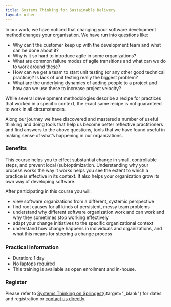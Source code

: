```yaml
---
title: Systems Thinking for Sustainable Delivery
layout: other
---
```


In our work, we have noticed that changing your software development
method changes your organisation. We have run into questions like:

* Why can’t the customer keep up with the development team and what can be done about it?
* Why is it so hard to introduce agile in some organizations?
* What are common failure modes of agile transitions and what can we do to work around these?
* How can we get a team to start unit testing (or any other good technical practice)? Is lack of unit testing really the biggest problem?
* What are the underlying dynamics of adding people to a project and how can we use these to increase project velocity?


While several development methodologies describe a recipe for practices
that worked in a specific context, the exact same recipe is not
guaranteed to work in all circumstances.

Along our journey we have discovered and mastered a number of useful
                thinking and doing tools that help us become better reflective
                practitioners and find answers to the above questions, tools that we
                have found useful in making sense of what’s happening in our
organizations.

### Benefits

This course helps you to effect substantial change in small,
controllable steps, and prevent local (sub)optimization. Understanding
why your process works the way it works helps you see the extent to
which a practice is effective in its context. It also helps your
organization grow its own way of developing software.

After participating in this course you will:

* view software organizations from a different, systemic perspective
* find root causes for all kinds of persistent, messy team problems
* understand why different software organization work and can work and
why they sometimes stop working effectively
* adapt your change initiatives to the specific organizational context
* understand how change happens in individuals and organizations, and
what this means for steering a change process

### Practical information

* Duration: 1 day
* No laptops required
* This training is available as open enrollment and in-house.

### Register

Please refer to [Systems Thinking on Springest](https://www.springest.nl/qwan/systems-thinking-making-sense-of-it){:target="_blank"} for dates and registration or [contact us directly](/#contact).